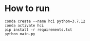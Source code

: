 # How to run

```
conda create --name hci python=3.7.12
conda activate hci
pip install -r requirements.txt
python main.py
```
